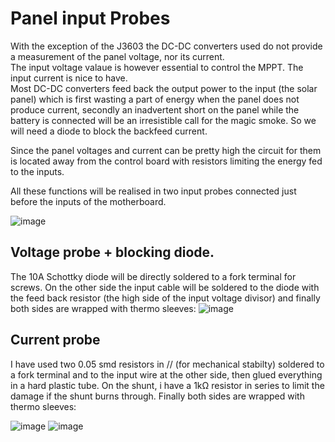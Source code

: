 # Panel input Probes

With the exception of the J3603 the DC-DC converters used do not provide a measurement of the panel voltage, nor its current.  
The input voltage valaue is however essential to control the MPPT. 
The input current is nice to have.  
Most DC-DC converters feed back the output power to the input (the solar panel) which is first wasting a part of energy when the panel does not produce current, 
secondly an inadvertent short on the panel while the battery is connected will be an irresistible call for the magic smoke.
So we will need a diode to block the backfeed current.

Since the panel voltages and current can be pretty high the circuit for them is located away from the control board with resistors limiting the energy fed to the inputs.

All these functions will be realised in two input probes connected just before the inputs of the motherboard.

![image](https://user-images.githubusercontent.com/14197155/125686482-913e222e-b51d-4df7-a70b-682bf2467454.png)

## Voltage probe + blocking diode.

The 10A Schottky diode will be directly soldered to a fork terminal for screws. On the other side the input cable will be soldered to the diode with the feed back resistor (the high side of the input voltage divisor) and finally both sides are wrapped with thermo sleeves:
![image](https://user-images.githubusercontent.com/14197155/125689286-25220c50-038e-4865-8692-bc65307efedf.png)


## Current probe
I have used two 0.05 smd resistors in // (for mechanical stabilty) soldered to a fork terminal and to the input wire at the other side, then glued everything in a hard plastic tube. On the shunt, i have a 1kΩ resistor in series to limit the damage if the shunt burns through. Finally both sides are wrapped with thermo sleeves:

![image](https://user-images.githubusercontent.com/14197155/125688707-2d47358a-3885-45ed-a5c6-89df81461a5f.png)
![image](https://user-images.githubusercontent.com/14197155/125688759-1976a904-6b5b-4796-bc14-b44e16530f4c.png)
